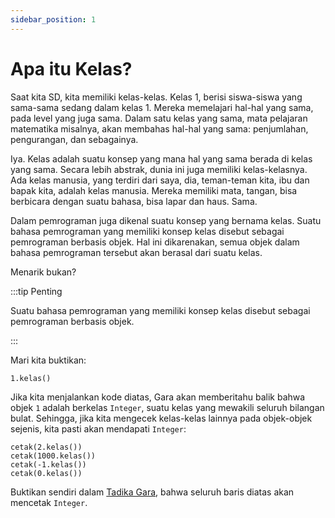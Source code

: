 ```yaml
---
sidebar_position: 1
---
```


# Apa itu Kelas?

Saat kita SD, kita memiliki kelas-kelas. Kelas 1, berisi siswa-siswa yang sama-sama sedang dalam kelas 1. Mereka memelajari hal-hal yang sama, pada level yang juga sama. Dalam satu kelas yang sama, mata pelajaran matematika misalnya, akan membahas hal-hal yang sama: penjumlahan, pengurangan, dan sebagainya.

Iya. Kelas adalah suatu konsep yang mana hal yang sama berada di kelas yang sama. Secara lebih abstrak, dunia ini juga memiliki kelas-kelasnya. Ada kelas manusia, yang terdiri dari saya, dia, teman-teman kita, ibu dan bapak kita, adalah kelas manusia. Mereka memiliki mata, tangan, bisa berbicara dengan suatu bahasa, bisa lapar dan haus. Sama.

Dalam pemrograman juga dikenal suatu konsep yang bernama kelas. Suatu bahasa pemrograman yang memiliki konsep kelas disebut sebagai pemrograman berbasis objek. Hal ini dikarenakan, semua objek dalam bahasa pemrograman tersebut akan berasal dari suatu kelas.

Menarik bukan?

:::tip Penting

Suatu bahasa pemrograman yang memiliki konsep kelas disebut sebagai pemrograman berbasis objek.

:::

Mari kita buktikan:

```gara
1.kelas()
```

Jika kita menjalankan kode diatas, Gara akan memberitahu balik bahwa objek `1` adalah berkelas `Integer`, suatu kelas yang mewakili seluruh bilangan bulat. Sehingga, jika kita mengecek kelas-kelas lainnya pada objek-objek sejenis, kita pasti akan mendapati `Integer`:

```gara
cetak(2.kelas())
cetak(1000.kelas())
cetak(-1.kelas())
cetak(0.kelas())
```

Buktikan sendiri dalam [Tadika Gara](https://tadika.kodegara.org), bahwa seluruh baris diatas akan mencetak `Integer`.
